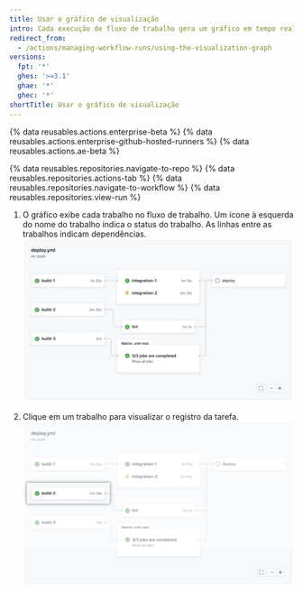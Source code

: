 ```yaml
---
title: Usar o gráfico de visualização
intro: Cada execução de fluxo de trabalho gera um gráfico em tempo real que ilustra o progresso da execução. Você pode usar este gráfico para monitorar e depurar fluxos de trabalho.
redirect_from:
  - /actions/managing-workflow-runs/using-the-visualization-graph
versions:
  fpt: '*'
  ghes: '>=3.1'
  ghae: '*'
  ghec: '*'
shortTitle: Usar o gráfico de visualização
---
```


{% data reusables.actions.enterprise-beta %}
{% data reusables.actions.enterprise-github-hosted-runners %}
{% data reusables.actions.ae-beta %}

{% data reusables.repositories.navigate-to-repo %}
{% data reusables.repositories.actions-tab %}
{% data reusables.repositories.navigate-to-workflow %}
{% data reusables.repositories.view-run %}

1. O gráfico exibe cada trabalho no fluxo de trabalho. Um ícone à esquerda do nome do trabalho indica o status do trabalho. As linhas entre as trabalhos indicam dependências. ![Gráfico de fluxo de trabalho](/assets/images/help/images/workflow-graph.png)

2. Clique em um trabalho para visualizar o registro da tarefa. ![Gráfico de fluxo de trabalho](/assets/images/help/images/workflow-graph-job.png)
